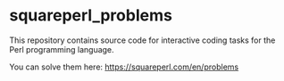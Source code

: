 # squareperl_problems

This repository contains source code for interactive coding tasks for the Perl programming language.

You can solve them here: https://squareperl.com/en/problems
